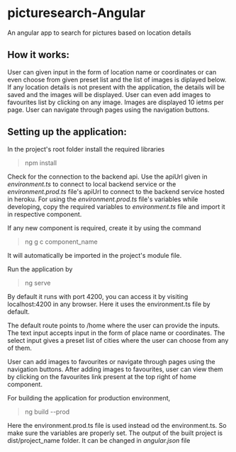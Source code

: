# picturesearch-Angular
An angular app to search for pictures based on location details

## How it works:
User can given input in the form of location name or coordinates or can even choose from given preset list and the list of images is diplayed below.
If any location details is not present with the application, the details will be saved and the images will be displayed.
User can even add images to favourites list by clicking on any image.
Images are displayed 10 ietms per page. User can navigate through pages using the navigation buttons.

## Setting up the application:
In the project's root folder install the required libraries
> npm install  

Check for the connection to the backend api. Use the apiUrl given in _environment.ts_ to connect to local backend service or the _environment.prod.ts_ file's apiUrl to connect to the backend service hosted in heroku. For using the _environment.prod.ts_ file's variables while developing, copy the required variables to _environment.ts_ file and import it in respective component.

If any new component is required, create it by using the command
> ng g c component_name  

It will automatically be imported in the project's module file.

Run the application by
> ng serve  

By default it runs with port 4200, you can access it by visiting localhost:4200 in any browser. Here it uses the environment.ts file by default.

The default route points to /home where the user can provide the inputs.
The text input accepts input in the form of place name or coordinates.
The select input gives a preset list of cities where the user can choose from any of them.

User can add images to favourites or navigate through pages using the navigation buttons.
After adding images to favourites, user can view them by clicking on the favourites link present at the top right of home component.

For building the application for production environment,
> ng build --prod  

Here the environment.prod.ts file is used instead od the environment.ts. So make sure the variables are properly set.
The output of the built project is dist/project_name folder. It can be changed in _angular.json_ file

